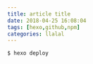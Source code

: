 ```yaml
---
title: article title
date: 2018-04-25 16:08:04
tags: [hexo,github,npm]
categories: llalal
---
```


``` bash
$ hexo deploy
```
